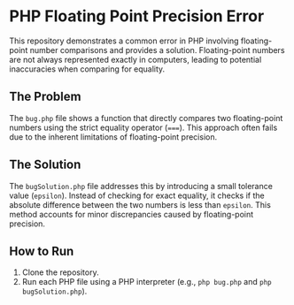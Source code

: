 # PHP Floating Point Precision Error

This repository demonstrates a common error in PHP involving floating-point number comparisons and provides a solution.  Floating-point numbers are not always represented exactly in computers, leading to potential inaccuracies when comparing for equality.

## The Problem
The `bug.php` file shows a function that directly compares two floating-point numbers using the strict equality operator (`===`). This approach often fails due to the inherent limitations of floating-point precision. 

## The Solution
The `bugSolution.php` file addresses this by introducing a small tolerance value (`epsilon`).  Instead of checking for exact equality, it checks if the absolute difference between the two numbers is less than `epsilon`. This method accounts for minor discrepancies caused by floating-point precision.

## How to Run
1. Clone the repository.
2. Run each PHP file using a PHP interpreter (e.g., `php bug.php` and `php bugSolution.php`).